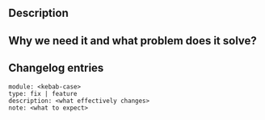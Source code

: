 ## Description
<!---
  Describe your changes in detail.

  Please let users know if your feature influences critical cluster components
  (restarts of ingress-controllers, control-plane, Prometheus, etc).
-->

## Why we need it and what problem does it solve?
<!---
  This is the most important paragraph.
  You have to describe the main goal of your feature.

  If it fixes an issue, place a link to the issue here.

  If it fixes an obvious bug, please tell users about the impact and effect of the problem.
-->

## Changelog entries
<!---
  Describe the changes so they will be included in a release changelog.
  Find examples and documentation below.
-->

```changes
module: <kebab-case>
type: fix | feature
description: <what effectively changes>
note: <what to expect>
```

<!---
ABOUT CHANGES BLOCK

"Changes" block contains a list of YAML documents. It describes a changelog
entry that is collected to a release changelog.

Fields:

module
    Required. Affected module in kebab case, e.g. "node-manager".
type
    Required. The change type: only "fix" and "feature" supported.
description
    Optional. The changelog entry. Omit to use pull request title.
note
    Optional. Any notable detail, e.g. expected restarts, downtime, config changes, migrations, etc.

Since the syntax is YAML, `note` may contain multi-line text.

There can be multiple docs in single `changes` block, and multiple `changes`
blocks in the PR body.

Example:

```changes
module: node-manager
type: fix
description: "Nodes with outdated manifests are no longer provisioned on *InstanceClass update."
note: |
  Expect nodes of "Cloud" type to restart.

  Node checksum calculation is fixes as well as a race condition during
  the machines (MCM) rendering which caused outdated nodes to spawn.
---
module: cloud-provider-aws
type: feature
description: "Node restarts can be avoided by pinning a checksum to a node group in config values."
note: Recommended to use as a last resort.
```

-->

